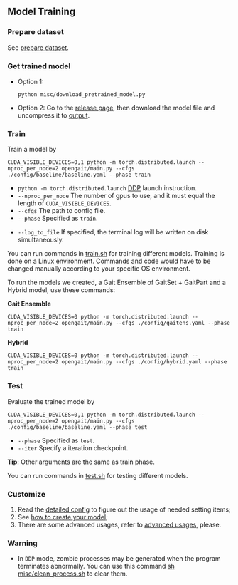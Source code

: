 ## Model Training

### Prepare dataset
See [prepare dataset](https://github.com/dksath/gait_recognition/blob/main/OpenGait-for-local/docs/0.prepare_dataset.md).

### Get trained model
- Option 1:
    ```
    python misc/download_pretrained_model.py
    ```
- Option 2: Go to the [release page](https://github.com/ShiqiYu/OpenGait/releases/), then download the model file and uncompress it to [output](output).

### Train
Train a model by
```
CUDA_VISIBLE_DEVICES=0,1 python -m torch.distributed.launch --nproc_per_node=2 opengait/main.py --cfgs ./config/baseline/baseline.yaml --phase train
```
- `python -m torch.distributed.launch` [DDP](https://pytorch.org/tutorials/intermediate/ddp_tutorial.html) launch instruction.
- `--nproc_per_node` The number of gpus to use, and it must equal the length of `CUDA_VISIBLE_DEVICES`.
- `--cfgs` The path to config file.
- `--phase` Specified as `train`.
<!-- - `--iter` You can specify a number of iterations or use `restore_hint` in the config file and resume training from there. -->
- `--log_to_file` If specified, the terminal log will be written on disk simultaneously. 

You can run commands in [train.sh](train.sh) for training different models. Training is done on a Linux environment. Commands and code would have to be changed manually according to your specific OS environment.

To run the models we created, a Gait Ensemble of GaitSet + GaitPart and a Hybrid model, use these commands:

**Gait Ensemble**
```shell
CUDA_VISIBLE_DEVICES=0 python -m torch.distributed.launch --nproc_per_node=2 opengait/main.py --cfgs ./config/gaitens.yaml --phase train
```
**Hybrid**
```shell
CUDA_VISIBLE_DEVICES=0 python -m torch.distributed.launch --nproc_per_node=2 opengait/main.py --cfgs ./config/hybrid.yaml --phase train
```

### Test
Evaluate the trained model by
```
CUDA_VISIBLE_DEVICES=0,1 python -m torch.distributed.launch --nproc_per_node=2 opengait/main.py --cfgs ./config/baseline/baseline.yaml --phase test
```
- `--phase` Specified as `test`.
- `--iter` Specify a iteration checkpoint.

**Tip**: Other arguments are the same as train phase.

You can run commands in [test.sh](test.sh) for testing different models.

### Customize
1. Read the [detailed config](https://github.com/dksath/gait_recognition/blob/main/OpenGait-for-local/docs/1.detailed_config.md) to figure out the usage of needed setting items;
2. See [how to create your model](https://github.com/dksath/gait_recognition/blob/main/OpenGait-for-local/docs/2.how_to_create_your_model.md);
3. There are some advanced usages, refer to [advanced usages](https://github.com/dksath/gait_recognition/blob/main/OpenGait-for-local/docs/3.advanced_usages.md), please.

### Warning
- In `DDP` mode, zombie processes may be generated when the program terminates abnormally. You can use this command [sh misc/clean_process.sh](https://github.com/dksath/gait_recognition/blob/main/OpenGait-for-local/misc/clean_process.sh) to clear them.